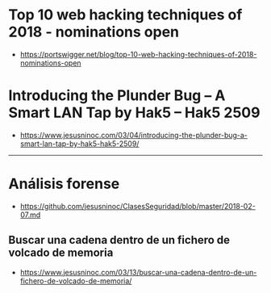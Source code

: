 # Top 10 web hacking techniques of 2018 - nominations open
* https://portswigger.net/blog/top-10-web-hacking-techniques-of-2018-nominations-open

# Introducing the Plunder Bug – A Smart LAN Tap by Hak5 – Hak5 2509
* https://www.jesusninoc.com/03/04/introducing-the-plunder-bug-a-smart-lan-tap-by-hak5-hak5-2509/

------------------

# Análisis forense
* https://github.com/jesusninoc/ClasesSeguridad/blob/master/2018-02-07.md

## Buscar una cadena dentro de un fichero de volcado de memoria
* https://www.jesusninoc.com/03/13/buscar-una-cadena-dentro-de-un-fichero-de-volcado-de-memoria/
